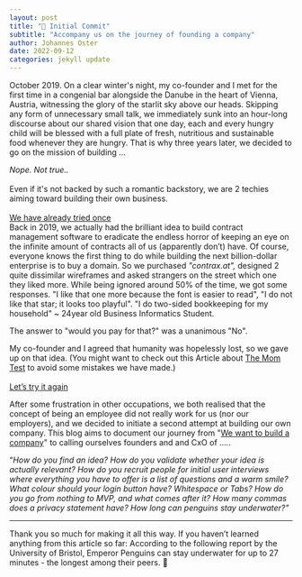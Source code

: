 ```yaml
---
layout: post
title: "🐧 Initial Commit"
subtitle: "Accompany us on the journey of founding a company"
author: Johannes Oster
date: 2022-09-12
categories: jekyll update
---
```


October 2019. On a clear winter's night, my co-founder and I met for the first time in a congenial bar alongside the Danube in the heart of Vienna, Austria, witnessing the glory of the starlit sky above our heads. Skipping any form of unnecessary small talk, we immediately sunk into an hour-long discourse about our shared vision that one day, each and every hungry child will be blessed with a full plate of fresh, nutritious and sustainable food whenever they are hungry. That is why three years later, we decided to go on the mission of building …

_Nope. Not true.._
<br/>
<br/>
Even if it's not backed by such a romantic backstory, we are 2 techies aiming toward building their own business.
<br/>
<br/>
<u>We have already tried once</u>  
Back in 2019, we actually had the brilliant idea to build contract management software to eradicate the endless horror of keeping an eye on the infinite amount of contracts all of us (apparently don’t) have. Of course, everyone knows the first thing to do while building the next billion-dollar enterprise is to buy a domain. So we purchased *"contrax.at",* designed 2 quite dissimilar wireframes and asked strangers on the street which one they liked more. While being ignored around 50% of the time, we got some responses. "I like that one more because the font is easier to read", "I do not like that star; it looks too playful". "I do two-sided bookkeeping for my household" ~ 24year old Business Informatics Student.

The answer to "would you pay for that?" was a unanimous "No".

My co-founder and I agreed that humanity was hopelessly lost, so we gave up on that idea.
(You might want to check out this Article about <a href="https://www.mycustomer.com/experience/voice-of-the-customer/the-mom-test-how-to-learn-insights-from-customers-when-everyone-is" target="_blank">The Mom Test</a> to avoid some mistakes we have made.)
<br/>
<br/>
<u>Let’s try it again</u>

After some frustration in other occupations, we both realised that the concept of being an employee did not really work for us (nor our employers), and we decided to initiate a second attempt at building our own company.
This blog aims to document our journey from "[We want to build a company](https://www.youtube.com/watch?v=GugsCdLHm-Q&ab_channel=znerky)" to calling ourselves founders and and CxO of .....

“_How do you find an idea? How do you validate whether your idea is actually relevant? How do you recruit people for initial user interviews where everything you have to offer is a list of questions and a warm smile? What colour should your login button have? Whitespace or Tabs? How do you go from nothing to MVP, and what comes after it? How many commas does a privacy statement have? How long can penguins stay underwater?"_

<hr/>

Thank you so much for making it all this way. If you haven’t learned anything from this article so far: According to the following report by the University of Bristol, Emperor Penguins can stay underwater for up to 27 minutes - the longest among their peers. 🐧
